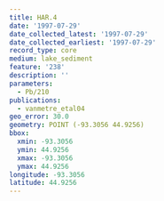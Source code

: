 ```yaml
---
title: HAR.4
date: '1997-07-29'
date_collected_latest: '1997-07-29'
date_collected_earliest: '1997-07-29'
record_type: core
medium: lake_sediment
feature: '238'
description: ''
parameters:
  - Pb/210
publications:
  - vanmetre_etal04
geo_error: 30.0
geometry: POINT (-93.3056 44.9256)
bbox:
  xmin: -93.3056
  ymin: 44.9256
  xmax: -93.3056
  ymax: 44.9256
longitude: -93.3056
latitude: 44.9256
---
```

